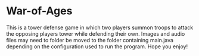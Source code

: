 # War-of-Ages
This is a tower defense game in which two players summon troops to attack the opposing players tower while defending their own.
Images and audio files may need to folder be moved to the folder containing main.java depending on the configuration used to run the program.
Hope you enjoy!
